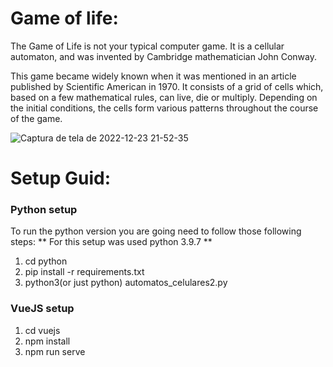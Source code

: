 # Game of life:
The Game of Life is not your typical computer game. It is a cellular automaton, and was invented by Cambridge mathematician John Conway.

This game became widely known when it was mentioned in an article published by Scientific American in 1970. It consists of a grid of cells which, based on a few mathematical rules, can live, die or multiply. Depending on the initial conditions, the cells form various patterns throughout the course of the game.

![Captura de tela de 2022-12-23 21-52-35](https://user-images.githubusercontent.com/94757087/209416026-834bcb91-f3e5-4707-8651-83a90faffaa9.png)

# Setup Guid:

### Python setup
To run the python version you are going need to follow those following steps:
** For this setup was used python 3.9.7 **
1. cd python
2. pip install -r requirements.txt
3. python3(or just python) automatos_celulares2.py

### VueJS setup
1. cd vuejs
2. npm install
3. npm run serve
